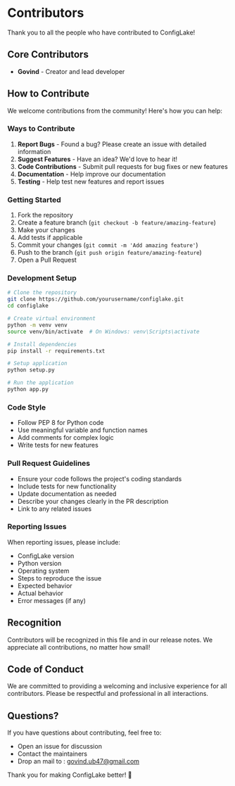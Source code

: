 # Contributors

Thank you to all the people who have contributed to ConfigLake!

## Core Contributors

- **Govind** - Creator and lead developer

## How to Contribute

We welcome contributions from the community! Here's how you can help:

### Ways to Contribute

1. **Report Bugs** - Found a bug? Please create an issue with detailed information
2. **Suggest Features** - Have an idea? We'd love to hear it!
3. **Code Contributions** - Submit pull requests for bug fixes or new features
4. **Documentation** - Help improve our documentation
5. **Testing** - Help test new features and report issues

### Getting Started

1. Fork the repository
2. Create a feature branch (`git checkout -b feature/amazing-feature`)
3. Make your changes
4. Add tests if applicable
5. Commit your changes (`git commit -m 'Add amazing feature'`)
6. Push to the branch (`git push origin feature/amazing-feature`)
7. Open a Pull Request

### Development Setup

```bash
# Clone the repository
git clone https://github.com/yourusername/configlake.git
cd configlake

# Create virtual environment
python -m venv venv
source venv/bin/activate  # On Windows: venv\Scripts\activate

# Install dependencies
pip install -r requirements.txt

# Setup application
python setup.py

# Run the application
python app.py
```

### Code Style

- Follow PEP 8 for Python code
- Use meaningful variable and function names
- Add comments for complex logic
- Write tests for new features

### Pull Request Guidelines

- Ensure your code follows the project's coding standards
- Include tests for new functionality
- Update documentation as needed
- Describe your changes clearly in the PR description
- Link to any related issues

### Reporting Issues

When reporting issues, please include:

- ConfigLake version
- Python version
- Operating system
- Steps to reproduce the issue
- Expected behavior
- Actual behavior
- Error messages (if any)

## Recognition

Contributors will be recognized in this file and in our release notes. We appreciate all contributions, no matter how small!

## Code of Conduct

We are committed to providing a welcoming and inclusive experience for all contributors. Please be respectful and professional in all interactions.

## Questions?

If you have questions about contributing, feel free to:

- Open an issue for discussion
- Contact the maintainers
- Drop an mail to : govind.ub47@gmail.com

Thank you for making ConfigLake better! 🚀
